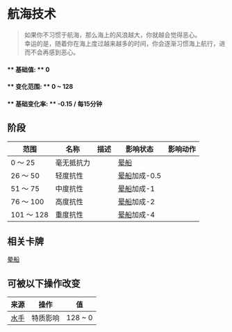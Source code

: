 # 航海技术  
> 如果你不习惯于航海，那么海上的风浪越大，你就越会觉得恶心。<br>幸运的是，随着你在海上度过越来越多的时间，你会逐渐习惯海上航行，进而不会再感到恶心。  
  
#### ** 基础值: ** 0   
#### ** 变化范围: ** 0 ~ 128  
#### ** 基础变化率: ** -0.15 / 每15分钟   
## 阶段  
范围  |  名称  |  描述  |  影响状态  |  影响动作  
----  |  ----  |  ----  |  ----  |  ----  
0 ～ 25  |  毫无抵抗力  |    |  [晕船](SeaSickness.md)  |    
26 ～ 50  |  轻度抗性  |    |  [晕船](SeaSickness.md)加成-0.5  |    
51 ～ 75  |  中度抗性  |    |  [晕船](SeaSickness.md)加成-1  |    
76 ～ 100  |  高度抗性  |    |  [晕船](SeaSickness.md)加成-2  |    
101 ～ 128  |  重度抗性  |    |  [晕船](SeaSickness.md)加成-4  |    
## 相关卡牌  
[晕船](SeaSickness.md)  
## 可被以下操作改变  
来源  |  操作  |  值  
----  |  ----  |  ----  
[水手](Pk_4_Sailor.md)  |  特质影响  |  128 ~ 0  


<script>document.title="航海技术 - 卡牌生存百科 Card Survival Wiki";</script>